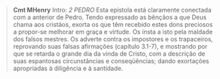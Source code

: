 
> **Cmt MHenry** Intro: *2 PEDRO* Esta epístola está claramente conectada com a anterior de Pedro. Tendo expressado as bênçãos a que Deus chama aos cristãos, exorta os que têm recebido estes dons preciosos a propor-se melhorar em graça e virtude. Os insta a isto pela maldade dos falsos mestres. Os adverte contra os impostores e os trapaceiros, reprovando suas falsas afirmações (capítulo 3.1-7), e mostrando por que se retarda o grande dia da vinda de Cristo, com a descrição de suas espantosas circunstâncias e conseqüências; dando exortações apropriadas à diligência e à santidade.